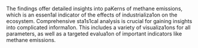 The findings offer detailed insights into paKerns of methane emissions, which is an essen1al indicator of the effects of industrializa1on on the ecosystem. Comprehensive sta1s1cal analysis is crucial for gaining insights into complicated informa1on. This includes a variety of visualiza1ons for all parameters, as well as a targeted evalua1on of important indicators like methane emissions.
